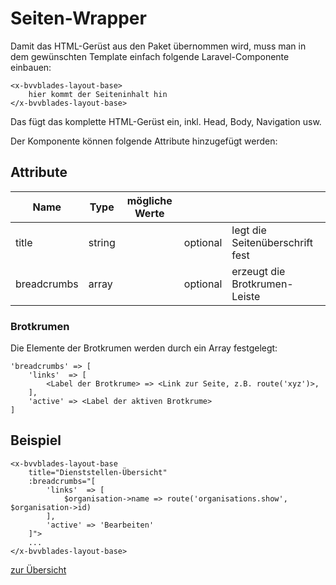 
# Seiten-Wrapper

Damit das HTML-Gerüst aus den Paket übernommen wird, muss man in dem gewünschten Template einfach folgende Laravel-Componente einbauen:

    <x-bvvblades-layout-base>
        hier kommt der Seiteninhalt hin
    </x-bvvblades-layout-base>

Das fügt das komplette HTML-Gerüst ein, inkl. Head, Body, Navigation usw.

Der Komponente können folgende Attribute hinzugefügt werden:

## Attribute

| Name        | Type   | mögliche Werte |          |                                        |
| ----------- | ------ | -------------- | -------- | -------------------------------------- |
| title       | string |                | optional | legt die Seitenüberschrift fest        |
| breadcrumbs | array  |                | optional | erzeugt die Brotkrumen-Leiste          |

### Brotkrumen 

Die Elemente der Brotkrumen werden durch ein Array festgelegt:

    'breadcrumbs' => [
        'links'  => [
            <Label der Brotkrume> => <Link zur Seite, z.B. route('xyz')>,
        ],
        'active' => <Label der aktiven Brotkrume>
    ]

## Beispiel

    <x-bvvblades-layout-base 
        title="Dienststellen-Übersicht" 
        :breadcrumbs="[
            'links'  => [
                $organisation->name => route('organisations.show', $organisation->id)
            ],
            'active' => 'Bearbeiten'
        ]">
        ...
    </x-bvvblades-layout-base>


[zur Übersicht](../../README.md)